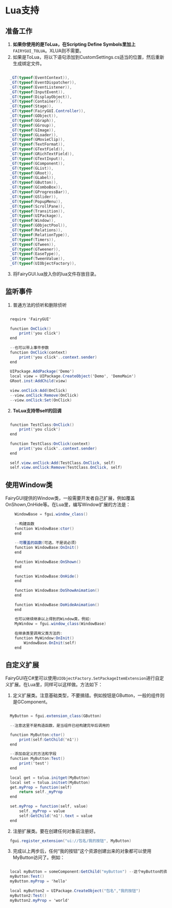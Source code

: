 Lua支持
====

## 准备工作

1. **如果你使用的是ToLua，在Scripting Define Symbols里加上** `FAIRYGUI_TOLUA`。XLUA则不需要。
2. 如果是ToLua，将以下语句添加到CustomSettings.cs适当的位置，然后重新生成绑定文件。

  ```csharp

    _GT(typeof(EventContext)),
    _GT(typeof(EventDispatcher)),
    _GT(typeof(EventListener)),
    _GT(typeof(InputEvent)),
    _GT(typeof(DisplayObject)),
    _GT(typeof(Container)),
    _GT(typeof(Stage)),
    _GT(typeof(FairyGUI.Controller)),
    _GT(typeof(GObject)),
    _GT(typeof(GGraph)),
    _GT(typeof(GGroup)),
    _GT(typeof(GImage)),
    _GT(typeof(GLoader)),
    _GT(typeof(GMovieClip)),
    _GT(typeof(TextFormat)),
    _GT(typeof(GTextField)),
    _GT(typeof(GRichTextField)),
    _GT(typeof(GTextInput)),
    _GT(typeof(GComponent)),
    _GT(typeof(GList)),
    _GT(typeof(GRoot)),
    _GT(typeof(GLabel)),
    _GT(typeof(GButton)),
    _GT(typeof(GComboBox)),
    _GT(typeof(GProgressBar)),
    _GT(typeof(GSlider)),
    _GT(typeof(PopupMenu)),
    _GT(typeof(ScrollPane)),
    _GT(typeof(Transition)),
    _GT(typeof(UIPackage)),
    _GT(typeof(Window)),
    _GT(typeof(GObjectPool)),
    _GT(typeof(Relations)),
    _GT(typeof(RelationType)),
    _GT(typeof(Timers)),
    _GT(typeof(GTween)),
    _GT(typeof(GTweener)),
    _GT(typeof(EaseType)),
    _GT(typeof(TweenValue)),
    _GT(typeof(UIObjectFactory)),
  ```

3. 将FairyGUI.lua放入你的lua文件存放目录。

## 监听事件

1. 普通方法的侦听和删除侦听

  ```csharp

    require 'FairyGUI'
    
    function OnClick()
    	print('you click')
    end
    
    --也可以带上事件参数
    function OnClick(context)
    	print('you click'..context.sender)
    end
    
    UIPackage.AddPackage('Demo')
    local view = UIPackage.CreateObject('Demo', 'DemoMain')
    GRoot.inst:AddChild(view)
    
    view.onClick:Add(OnClick)
    --view.onClick:Remove(OnClick)
    --view.onClick:Set(OnClick)

  ```
	
2. **ToLua支持带self的回调**

  ```csharp

    function TestClass:OnClick()
    	print('you click')
    end
    
    function TestClass:OnClick(context)
    	print('you click'..context.sender)
    end
    
    self.view.onClick:Add(TestClass.OnClick, self)
    self.view.onClick:Remove(TestClass.OnClick, self)

  ```

## 使用Window类

FairyGUI提供的Window类，一般需要开发者自己扩展，例如覆盖OnShown,OnHide等。在Lua里，编写Window扩展的方法是：

```csharp
    WindowBase = fgui.window_class()
    
    --构建函数
    function WindowBase:ctor()
    end
    
    --可覆盖的函数(可选，不是说必须）
    function WindowBase:OnInit()
    end
    
    function WindowBase:OnShown()
    end
    
    function WindowBase:OnHide()
    end
    
    function WindowBase:DoShowAnimation()
    end
    
    function WindowBase:DoHideAnimation()
    end
    
    也可以继续继承以上得到的Window类，例如:
    MyWindow = fgui.window_class(WindowBase)
    
    在继承类里调用父类方法的:
    function MyWindow:OnInit()
    	WindowBase.OnInit(self)
    end

```

## 自定义扩展

FairyGUI在C#里可以使用`UIObjectFactory.SetPackageItemExtension`进行自定义扩展。在Lua里，同样可以这样做。方法如下：

1. 定义扩展类。注意基础类型，不要搞错。例如按钮是GButton，一般的组件则是GComponent。

  ```csharp

    MyButton = fgui.extension_class(GButton)
    
    --注意这里不是构造函数，是当组件已经构建完毕后调用的

    function MyButton:ctor()
    	print(self:GetChild('n1'))
    end
    
    --添加自定义的方法和字段
    function MyButton:Test()
    	print('test')
    end
    
    local get = tolua.initget(MyButton)
    local set = tolua.initset(MyButton)
    get.myProp = function(self)
    	return self._myProp
    end
    
    set.myProp = function(self, value)
    	self._myProp = value
    	self:GetChild('n1').text = value
    end
  
  ```

2. 注册扩展类。要在创建任何对象前注册好。

  ```csharp
    fgui.register_extension("ui://包名/我的按钮", MyButton)
  ```

3. 完成以上两步后，任何“我的按钮”这个资源创建出来的对象都可以使用MyButton访问了。例如：

  ```csharp

    local myButton = someComponent:GetChild("myButton") --这个myButton的资源是“我的按钮”
    myButton:Test()
    myButton.myProp = 'hello'
    
    local myButton2 = UIPackage.CreateObject("包名","我的按钮")
    myButton2:Test()
    myButton2.myProp = 'world'

  ```